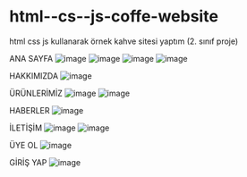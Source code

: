 # html--cs--js-coffe-website
html css js kullanarak örnek kahve sitesi yaptım (2. sınıf proje)

ANA SAYFA
![image](https://github.com/yilmaz-hcsm/html--cs--js-coffe-website/assets/77545489/4c29a22d-ab36-41a0-9375-1baae5b86dad)
![image](https://github.com/yilmaz-hcsm/html--cs--js-coffe-website/assets/77545489/8a700ca7-e50b-4e7b-b50f-4c7335002697)
![image](https://github.com/yilmaz-hcsm/html--cs--js-coffe-website/assets/77545489/928819ed-2134-495e-98a3-c7b7a7b61d5d)
![image](https://github.com/yilmaz-hcsm/html--cs--js-coffe-website/assets/77545489/264308f2-026c-4f25-83cc-fea34fad2cb6)

HAKKIMIZDA
![image](https://github.com/yilmaz-hcsm/html--cs--js-coffe-website/assets/77545489/18d95a5d-999d-462e-8223-b91136459c3e)

ÜRÜNLERİMİZ
![image](https://github.com/yilmaz-hcsm/html--cs--js-coffe-website/assets/77545489/c667a0b8-e773-4a15-aca3-911e090445e5)
![image](https://github.com/yilmaz-hcsm/html--cs--js-coffe-website/assets/77545489/5452f9c0-3de7-4227-9c68-6a58eaa7ca63)

HABERLER
![image](https://github.com/yilmaz-hcsm/html--cs--js-coffe-website/assets/77545489/e732bb77-612e-446d-97c3-3dcfb423fdb5)

İLETİŞİM
![image](https://github.com/yilmaz-hcsm/html--cs--js-coffe-website/assets/77545489/48b6d220-4c6a-4dab-8e16-2382221bb9f3)
![image](https://github.com/yilmaz-hcsm/html--cs--js-coffe-website/assets/77545489/41186e94-98a8-4e55-a81a-ca0269581751)

ÜYE OL
![image](https://github.com/yilmaz-hcsm/html--cs--js-coffe-website/assets/77545489/4abf8085-459a-4f6e-94d1-c258fe1e001e)

GİRİŞ YAP
![image](https://github.com/yilmaz-hcsm/html--cs--js-coffe-website/assets/77545489/5c2988b9-29b3-4d04-a998-5d1e04bec93b)


